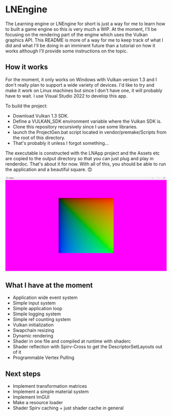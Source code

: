 # LNEngine

The Learning engine or LNEngine for short is just a way for me to learn how to built a game engine so this is very much a WIP. At the moment, I'll be focusing on the rendering part of the engine which uses the Vulkan graphics API.
This README is more of a way for me to keep track of what I did and what I'll be doing in an imminent future than a tutorial on how it works although I'll provide some instructions on the topic.

## How it works

For the moment, it only works on Windows with Vulkan version 1.3 and I don't really plan to support a wide variety of devices. I'd like to try and make it work on Linux machines but since I don't have one, it will probably have to wait. I use Visual Studio 2022 to develop this app.

To build the project:
- Download Vulkan 1.3 SDK.
- Define a VULKAN_SDK environment variable where the Vulkan SDK is.
- Clone this repository recursively since I use some libraries.
- launch the ProjectGen.bat script located in vendor/premake/Scripts from the root of this directory.
- That's probably it unless I forgot something...

The executable is constructed with the LNApp project and the Assets etc are copied to the output directory so that you can just plug and play in renderdoc.
That's about it for now. With all of this, you should be able to run the application and a beautiful square. 😊

![square-image](github-images/preview.png)

## What I have at the moment

- Application wide event system
- Simple input system
- Simple application loop
- Simple logging system
- Simple ref counting system
- Vulkan initialization
- Swapchain resizing
- Dynamic rendering
- Shader in one file and compiled at runtime with shaderc
- Shader reflection with Spirv-Cross to get the DescriptorSetLayouts out of it
- Programmable Vertex Pulling

## Next steps

- Implement transformation matrices
- Implement a simple material system
- Implement ImGUI
- Make a resource loader
- Shader Spirv caching + just shader cache in general
